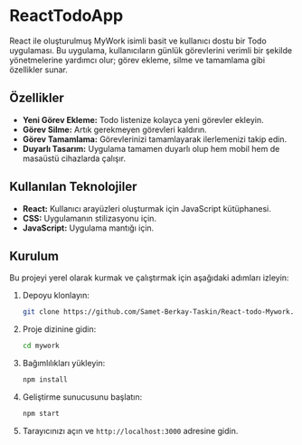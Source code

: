 # ReactTodoApp

React ile oluşturulmuş MyWork isimli basit ve kullanıcı dostu bir Todo uygulaması. Bu uygulama, kullanıcıların günlük görevlerini verimli bir şekilde yönetmelerine yardımcı olur; görev ekleme, silme ve tamamlama gibi özellikler sunar.

## Özellikler

- **Yeni Görev Ekleme:** Todo listenize kolayca yeni görevler ekleyin.
- **Görev Silme:** Artık gerekmeyen görevleri kaldırın.
- **Görev Tamamlama:** Görevlerinizi tamamlayarak ilerlemenizi takip edin.
- **Duyarlı Tasarım:** Uygulama tamamen duyarlı olup hem mobil hem de masaüstü cihazlarda çalışır.

## Kullanılan Teknolojiler

- **React:** Kullanıcı arayüzleri oluşturmak için JavaScript kütüphanesi.
- **CSS:** Uygulamanın stilizasyonu için.
- **JavaScript:** Uygulama mantığı için.

## Kurulum

Bu projeyi yerel olarak kurmak ve çalıştırmak için aşağıdaki adımları izleyin:

1. Depoyu klonlayın:
    ```bash
    git clone https://github.com/Samet-Berkay-Taskin/React-todo-Mywork.git
    ```

2. Proje dizinine gidin:
    ```bash
    cd mywork
    ```

3. Bağımlılıkları yükleyin:
    ```bash
    npm install
    ```

4. Geliştirme sunucusunu başlatın:
    ```bash
    npm start
    ```

5. Tarayıcınızı açın ve `http://localhost:3000` adresine gidin.
